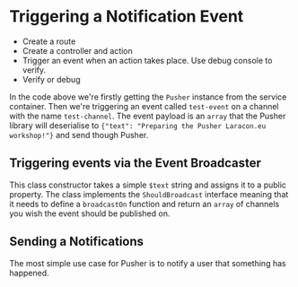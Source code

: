 # Triggering a Notification Event

* Create a route
* Create a controller and action
* Trigger an event when an action takes place. Use debug console to verify.
* Verify or debug

In the code above we're firstly getting the `Pusher` instance from the service container. Then we're triggering an event called `test-event` on a channel with the name `test-channel`. The event payload is an `array` that the Pusher library will deserialise to `{"text": "Preparing the Pusher Laracon.eu workshop!"}` and send though Pusher.

## Triggering events via the Event Broadcaster

This class constructor takes a simple `$text` string and assigns it to a public property. The class implements the `ShouldBroadcast` interface meaning that it needs to define a `broadcastOn` function and return an `array` of channels you wish the event should be published on.


## Sending a Notifications

The most simple use case for Pusher is to notify a user that something has happened.
